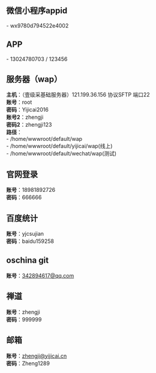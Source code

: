 ## 微信小程序appid
\- wx9780d794522e4002
## APP
\- 13024780703 / 123456
## 服务器（wap）
**主机**：（壹级采基础服务器）121.199.36.156 协议SFTP 端口22  
**账号**：root   
**密码**：Yijicai2016    
**账号2**：zhengji   
**密码2**：zhengji123  
**路径**：  
    \- /home/wwwroot/default/wap  
    \- /home/wwwroot/default/yijicai/wap(线上)  
    \- /home/wwwroot/default/wechat/wap(测试)
## 官网登录
**账号**：18981892726  
**密码**：666666
## 百度统计
**账号**：yjcsujian  
**密码**：baidu159258
## oschina git
**账号**：342894617@qq.com
## 禅道
**账号**：zhengji   
**密码**：999999
## 邮箱
**账号**：zhengji@yijicai.cn    
**密码**：Zheng1289